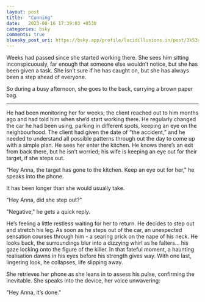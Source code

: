 ```yaml
---
layout: post
title:  "Cunning"
date:   2023-08-16 17:39:03 +0530
categories: bsky
comments: true
bluesky_post_uri: https://bsky.app/profile/lucidillusions.in/post/3k53dekmimd2b
---
```

Weeks had passed since she started working there. She sees him sitting inconspicuously, far enough that someone else wouldn’t notice, but she has been given a task. She isn’t sure if he has caught on, but she has always been a step ahead of everyone.

So during a busy afternoon, she goes to the back, carrying a brown paper bag.

- - -

He had been monitoring her for weeks; the client reached out to him months ago and had told him when she’d start working there. He regularly changed the car he had been using, parking in different spots, keeping an eye on the neighbourhood. The client had given the date of “the accident,” and he needed to understand all possible patterns through out the day to come up with a simple plan. He sees her enter the kitchen. He knows there’s an exit from back there, but he isn’t worried; his wife is keeping an eye out for their target, if she steps out.

"Hey Anna, the target has gone to the kitchen. Keep an eye out for her," he speaks into the phone.

It has been longer than she would usually take.

"Hey Anna, did she step out?"

"Negative," he gets a quick reply.

He’s feeling a little restless waiting for her to return. He decides to step out and stretch his leg. As soon as he steps out of the car, an unexpected sensation courses through him - a searing prick on the nape of his neck. He looks back, the surroundings blur into a dizzying whirl as he falters… his gaze locking onto the figure of the killer. In that fateful moment, a haunting realisation dawns in his eyes before his strength gives way. With one last, lingering look, he collapses, life slipping away.

She retrieves her phone as she leans in to assess his pulse, confirming the inevitable. She speaks into the device, her voice unwavering:

"Hey Anna, it’s done."
